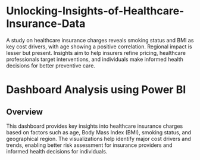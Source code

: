 # Unlocking-Insights-of-Healthcare-Insurance-Data
 A study on healthcare insurance charges reveals smoking status and BMI as key cost drivers, with age showing a positive correlation. Regional impact is lesser but present. Insights aim to help insurers refine pricing, healthcare professionals target interventions, and individuals make informed health decisions for better preventive care.
# Dashboard Analysis using Power BI 
## Overview 
This dashboard provides key insights into healthcare insurance charges based on factors such as age, Body Mass Index (BMI), smoking status, and geographical region. The visualizations help identify major cost drivers and trends, enabling better risk assessment for insurance providers and informed health decisions for individuals.

